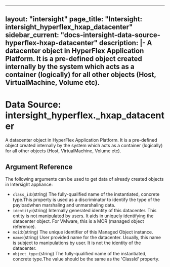 
---
layout: "intersight"
page_title: "Intersight: intersight_hyperflex_hxap_datacenter"
sidebar_current: "docs-intersight-data-source-hyperflex-hxap-datacenter"
description: |-
A datacenter object in HyperFlex Application Platform. It is a pre-defined object created internally by the system which acts as a container (logically) for all other objects (Host, VirtualMachine, Volume etc).
---

# Data Source: intersight_hyperflex._hxap_datacenter
A datacenter object in HyperFlex Application Platform. It is a pre-defined object created internally by the system which acts as a container (logically) for all other objects (Host, VirtualMachine, Volume etc).
## Argument Reference
The following arguments can be used to get data of already created objects in Intersight appliance:
* `class_id`:(string) The fully-qualified name of the instantiated, concrete type.This property is used as a discriminator to identify the type of the payloadwhen marshaling and unmarshaling data. 
* `identity`:(string) Internally generated identity of this datacenter. This entity is not manipulated by users. It aids in uniquely identifying the datacenter object. For VMware, this is a MOR (managed object reference). 
* `moid`:(string) The unique identifier of this Managed Object instance. 
* `name`:(string) User provided name for the datacenter. Usually, this name is subject to manipulations by user. It is not the identity of the datacenter. 
* `object_type`:(string) The fully-qualified name of the instantiated, concrete type.The value should be the same as the 'ClassId' property. 
